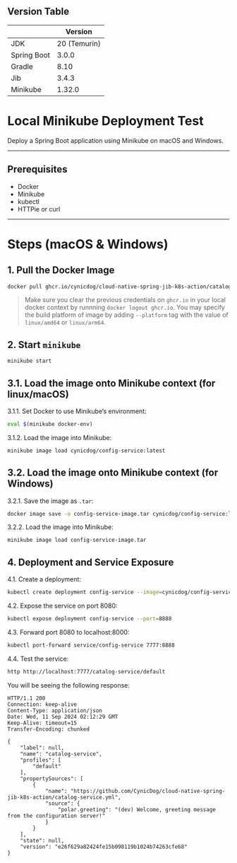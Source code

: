 ## Version Table 

|             |Version|
|-------------|--------------|
| JDK        | 20 (Temurin) |
| Spring Boot | 3.0.0        |
| Gradle      | 8.10         |
| Jib         | 3.4.3        |
| Minikube    | 1.32.0      |

# Local Minikube Deployment Test

Deploy a Spring Boot application using Minikube on macOS and Windows.

---

## Prerequisites

- Docker
- Minikube
- kubectl
- HTTPie or curl

---

# Steps (macOS & Windows)

## 1. Pull the Docker Image
```bash
docker pull ghcr.io/cynicdog/cloud-native-spring-jib-k8s-action/catalog-service:latest
```
> Make sure you clear the previous credentials on `ghcr.io` in your local docker context by runnning `docker logout ghcr.io`. You may specify the build platform of image by adding `--platform` tag with the value of `linux/amd64` or `linux/arm64`. 

## 2. Start `minikube` 
```bash
minikube start
```

## 3.1. Load the image onto Minikube context (for linux/macOS)

3.1.1. Set Docker to use Minikube’s environment:
```bash
eval $(minikube docker-env)
```

3.1.2. Load the image into Minikube:
```bash
minikube image load cynicdog/config-service:latest
```

## 3.2. Load the image onto Minikube context (for Windows)

3.2.1. Save the image as `.tar`:
```bash
docker image save -o config-service-image.tar cynicdog/config-service:latest
```

3.2.2. Load the image into Minikube:
```bash
minikube image load config-service-image.tar
```

## 4. Deployment and Service Exposure

4.1. Create a deployment:
```bash
kubectl create deployment config-service --image=cynicdog/config-service:latest
```

4.2. Expose the service on port 8080:
```bash
kubectl expose deployment config-service --port=8888
```

4.3. Forward port 8080 to localhost:8000:
```bash
kubectl port-forward service/config-service 7777:8888
```

4.4. Test the service:
```bash
http http://localhost:7777/catalog-service/default   
```
You will be seeing the following response: 
```
HTTP/1.1 200
Connection: keep-alive
Content-Type: application/json
Date: Wed, 11 Sep 2024 02:12:29 GMT
Keep-Alive: timeout=15
Transfer-Encoding: chunked

{
    "label": null,
    "name": "catalog-service",
    "profiles": [
        "default"
    ],
    "propertySources": [
        {
            "name": "https://github.com/CynicDog/cloud-native-spring-jib-k8s-action/catalog-service.yml",
            "source": {
                "polar.greeting": "(dev) Welcome, greeting message from the configuration server!"
            }
        }
    ],
    "state": null,
    "version": "e26f629a82424fe15b098119b1024b74263cfe68"
}
```

